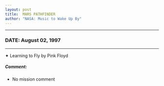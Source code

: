 ```yaml
---
layout: post
title:  MARS PATHFINDER
author: "NASA: Music to Wake Up By"
---
```


----
### DATE: August 02, 1997
----
✦ Learning to Fly by Pink Floyd

##### Comment:
* No mission comment
